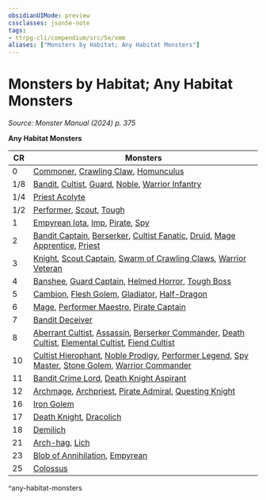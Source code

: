 ```yaml
---
obsidianUIMode: preview
cssclasses: json5e-note
tags:
- ttrpg-cli/compendium/src/5e/xmm
aliases: ["Monsters by Habitat; Any Habitat Monsters"]
---
```

# Monsters by Habitat; Any Habitat Monsters
*Source: Monster Manual (2024) p. 375* 

**Any Habitat Monsters**

| CR | Monsters |
|----|----------|
| 0 | [Commoner](3-Compendium/bestiary/humanoid/commoner-xmm.md), [Crawling Claw](3-Compendium/bestiary/undead/crawling-claw-xmm.md), [Homunculus](3-Compendium/bestiary/construct/homunculus-xmm.md) |
| 1/8 | [Bandit](3-Compendium/bestiary/humanoid/bandit-xmm.md), [Cultist](3-Compendium/bestiary/humanoid/cultist-xmm.md), [Guard](3-Compendium/bestiary/humanoid/guard-xmm.md), [Noble](3-Compendium/bestiary/humanoid/noble-xmm.md), [Warrior Infantry](3-Compendium/bestiary/humanoid/warrior-infantry-xmm.md) |
| 1/4 | [Priest Acolyte](3-Compendium/bestiary/humanoid/priest-acolyte-xmm.md) |
| 1/2 | [Performer](3-Compendium/bestiary/humanoid/performer-xmm.md), [Scout](3-Compendium/bestiary/humanoid/scout-xmm.md), [Tough](3-Compendium/bestiary/humanoid/tough-xmm.md) |
| 1 | [Empyrean Iota](3-Compendium/bestiary//empyrean-iota-xmm.md), [Imp](3-Compendium/bestiary/fiend/imp-xmm.md), [Pirate](3-Compendium/bestiary/humanoid/pirate-xmm.md), [Spy](3-Compendium/bestiary/humanoid/spy-xmm.md) |
| 2 | [Bandit Captain](3-Compendium/bestiary/humanoid/bandit-captain-xmm.md), [Berserker](3-Compendium/bestiary/humanoid/berserker-xmm.md), [Cultist Fanatic](3-Compendium/bestiary/humanoid/cultist-fanatic-xmm.md), [Druid](3-Compendium/bestiary/humanoid/druid-xmm.md), [Mage Apprentice](3-Compendium/bestiary/humanoid/mage-apprentice-xmm.md), [Priest](3-Compendium/bestiary/humanoid/priest-xmm.md) |
| 3 | [Knight](3-Compendium/bestiary/humanoid/knight-xmm.md), [Scout Captain](3-Compendium/bestiary/humanoid/scout-captain-xmm.md), [Swarm of Crawling Claws](3-Compendium/bestiary/undead/swarm-of-crawling-claws-xmm.md), [Warrior Veteran](3-Compendium/bestiary/humanoid/warrior-veteran-xmm.md) |
| 4 | [Banshee](3-Compendium/bestiary/undead/banshee-xmm.md), [Guard Captain](3-Compendium/bestiary/humanoid/guard-captain-xmm.md), [Helmed Horror](3-Compendium/bestiary/construct/helmed-horror-xmm.md), [Tough Boss](3-Compendium/bestiary/humanoid/tough-boss-xmm.md) |
| 5 | [Cambion](3-Compendium/bestiary/fiend/cambion-xmm.md), [Flesh Golem](3-Compendium/bestiary/construct/flesh-golem-xmm.md), [Gladiator](3-Compendium/bestiary/humanoid/gladiator-xmm.md), [Half-Dragon](3-Compendium/bestiary/dragon/half-dragon-xmm.md) |
| 6 | [Mage](3-Compendium/bestiary/humanoid/mage-xmm.md), [Performer Maestro](3-Compendium/bestiary/humanoid/performer-maestro-xmm.md), [Pirate Captain](3-Compendium/bestiary/humanoid/pirate-captain-xmm.md) |
| 7 | [Bandit Deceiver](3-Compendium/bestiary/humanoid/bandit-deceiver-xmm.md) |
| 8 | [Aberrant Cultist](3-Compendium/bestiary/humanoid/aberrant-cultist-xmm.md), [Assassin](3-Compendium/bestiary/humanoid/assassin-xmm.md), [Berserker Commander](3-Compendium/bestiary/humanoid/berserker-commander-xmm.md), [Death Cultist](3-Compendium/bestiary/humanoid/death-cultist-xmm.md), [Elemental Cultist](3-Compendium/bestiary/humanoid/elemental-cultist-xmm.md), [Fiend Cultist](3-Compendium/bestiary/humanoid/fiend-cultist-xmm.md) |
| 10 | [Cultist Hierophant](3-Compendium/bestiary/humanoid/cultist-hierophant-xmm.md), [Noble Prodigy](3-Compendium/bestiary/humanoid/noble-prodigy-xmm.md), [Performer Legend](3-Compendium/bestiary/humanoid/performer-legend-xmm.md), [Spy Master](3-Compendium/bestiary/humanoid/spy-master-xmm.md), [Stone Golem](3-Compendium/bestiary/construct/stone-golem-xmm.md), [Warrior Commander](3-Compendium/bestiary/humanoid/warrior-commander-xmm.md) |
| 11 | [Bandit Crime Lord](3-Compendium/bestiary/humanoid/bandit-crime-lord-xmm.md), [Death Knight Aspirant](3-Compendium/bestiary/undead/death-knight-aspirant-xmm.md) |
| 12 | [Archmage](3-Compendium/bestiary/humanoid/archmage-xmm.md), [Archpriest](3-Compendium/bestiary/humanoid/archpriest-xmm.md), [Pirate Admiral](3-Compendium/bestiary/humanoid/pirate-admiral-xmm.md), [Questing Knight](3-Compendium/bestiary/humanoid/questing-knight-xmm.md) |
| 16 | [Iron Golem](3-Compendium/bestiary/construct/iron-golem-xmm.md) |
| 17 | [Death Knight](3-Compendium/bestiary/undead/death-knight-xmm.md), [Dracolich](3-Compendium/bestiary/undead/dracolich-xmm.md) |
| 18 | [Demilich](3-Compendium/bestiary/undead/demilich-xmm.md) |
| 21 | [Arch-hag](3-Compendium/bestiary/fey/arch-hag-xmm.md), [Lich](3-Compendium/bestiary/undead/lich-xmm.md) |
| 23 | [Blob of Annihilation](3-Compendium/bestiary/ooze/blob-of-annihilation-xmm.md), [Empyrean](3-Compendium/bestiary//empyrean-xmm.md) |
| 25 | [Colossus](3-Compendium/bestiary/construct/colossus-xmm.md) |
^any-habitat-monsters